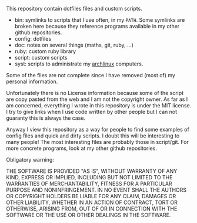 This repository contain dotfiles files and custom scripts.

- bin: symlinks to scripts that I use often, in my `PATH`. Some symlinks
  are broken here because they reference programs available in my other
  github repositories.
- config: dotfiles
- doc: notes on several things (maths, git, ruby, ...)
- ruby: custom ruby library
- script: custom scripts
- syst: scripts to administrate my [archlinux](https://www.archlinux.org/)
  computers.

Some of the files are not complete since I have removed (most of) my
personal information.

Unfortunately there is no License information because some of the script
are copy pasted from the web and I am not the copyright owner. As far as I
am concerned, everything I wrote in this repository is under the MIT
license. I try to give links when I use code written by other people but I
can not guaranty this is always the case.

Anyway I view this repository as a way for people to find some examples of
config files and quick and dirty scripts. I doubt this will be interesting
to many people! The most interesting files are probably those in
script/git. For more concrete programs, look at my other github
repositories.

Obligatory warning:

THE SOFTWARE IS PROVIDED "AS IS", WITHOUT WARRANTY OF ANY KIND,
EXPRESS OR IMPLIED, INCLUDING BUT NOT LIMITED TO THE WARRANTIES OF
MERCHANTABILITY, FITNESS FOR A PARTICULAR PURPOSE AND
NONINFRINGEMENT. IN NO EVENT SHALL THE AUTHORS OR COPYRIGHT HOLDERS BE
LIABLE FOR ANY CLAIM, DAMAGES OR OTHER LIABILITY, WHETHER IN AN ACTION
OF CONTRACT, TORT OR OTHERWISE, ARISING FROM, OUT OF OR IN CONNECTION
WITH THE SOFTWARE OR THE USE OR OTHER DEALINGS IN THE SOFTWARE.
